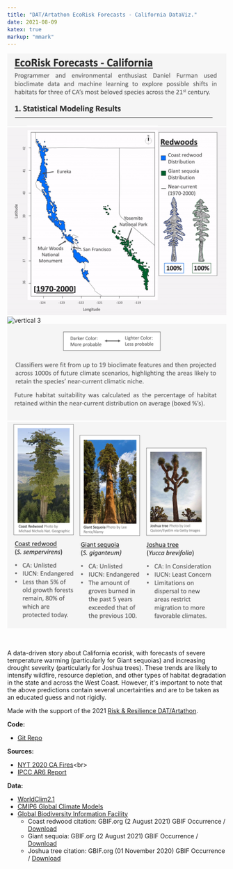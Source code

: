 ```yaml
---
title: "DAT/Artathon EcoRisk Forecasts - California DataViz."
date: 2021-08-09
katex: true
markup: "mmark"
---
```



<img src="/research-outputs/datartathon/knitted-files/ecorisk-zoo-vertical-1.png" style="border:0px;margin:0px" alt="vertical 1"/><!--
--><img src="/research-outputs/datartathon/knitted-files/ecorisk-zoo-vertical-2-faster.gif" style="border:0px;margin:0px" alt="vertical 2"/><!--
--><img src="/research-outputs/datartathon/knitted-files/ecorisk-zoo-vertical-3-faster.gif" style="border:0px;margin:0px" alt="vertical 3"/><!--
--><img src="/research-outputs/datartathon/knitted-files/ecorisk-zoo-vertical-4.png" style="border:0px;margin:0px" alt="vertical 4"/><!--
--><img src="/research-outputs/datartathon/knitted-files/ecorisk-zoo-vertical-5.png" style="border:0px;margin:0px" alt="vertical 5"/>

<br>

A data-driven story about California ecorisk, with forecasts of severe temperature warming (particularly for Giant sequoias) and increasing drought severity (particularly for Joshua trees). These trends are likely to intensify wildfire, resource depletion, and other types of habitat degradation in the state and across the West Coast. However, it's important to note that the above predictions contain several uncertainties and are to be taken as an educated guess and not rigidly.

Made with the support of the 2021 [Risk & Resilience DAT/Artathon](https://datartathon.com).

**Code:**

* [Git Repo](https://github.com/daniel-furman/PySDMs)

**Sources:**

* [NYT 2020 CA Fires](https://www.nytimes.com/interactive/2020/12/09/climate/redwood-sequoia-tree-fire.html?)<br>
* [IPCC AR6 Report](https://www.ipcc.ch/report/ar6/wg1/)

**Data:**

* [WorldClim2.1](https://www.worldclim.org/data/worldclim21.html)<br>
* [CMIP6 Global Climate Models](https://www.worldclim.org/data/cmip6/cmip6climate.html#)<br>
* [Global Biodiversity Information Facility](https://www.gbif.org)<br>
  * Coast redwood citation: GBIF.org (2 August 2021) GBIF Occurrence / [Download](https://doi.org/10.15468/dl.4qgr62)
  * Giant sequoia: GBIF.org (2 August 2021) GBIF Occurrence / [Download](https://doi.org/10.15468/dl.baww96)
  * Joshua tree citation: GBIF.org (01 November 2020) GBIF Occurrence / [Download](https://doi.org/10.15468/dl.g6swrm)




